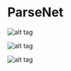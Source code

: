 # ParseNet

![alt tag](https://drive.google.com/uc?export=view&id=0B6mN8KKAVmn2eUFUVlh3dHE0SFk)

![alt tag](https://drive.google.com/uc?export=view&id=0B6mN8KKAVmn2T3pQdXJqcE55blU)

![alt tag](https://drive.google.com/uc?export=view&id=0B6mN8KKAVmn2TmZkd2R4RnI2RVk)
